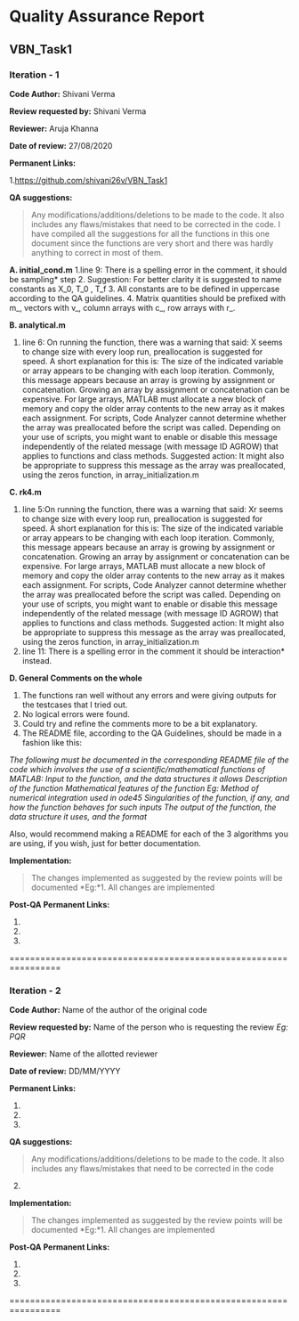 Quality Assurance Report
====

VBN_Task1
----

### Iteration - 1

**Code Author:** Shivani Verma


**Review requested by:** Shivani Verma


**Reviewer:** Aruja Khanna


**Date of review:**	27/08/2020


**Permanent Links:**

1.https://github.com/shivani26v/VBN_Task1

**QA suggestions:**
> Any modifications/additions/deletions to be made to the code. It also includes any flaws/mistakes that need to be corrected in the code. I have compiled all the suggestions for all the functions in this one document since the functions are very short and there was hardly anything to correct in most of them.

**A. initial_cond.m**
1.line 9: There is a spelling error in the comment, it should be sampling* step
2. Suggestion: For better clarity it is suggested to name constants as X_0, T_0 , T_f
3. All constants are to be defined in uppercase according to the QA guidelines.
4. Matrix quantities should be prefixed with m_, vectors with v_, column arrays with c_, row arrays with r_.

**B. analytical.m**
1. line 6: On running the function, there was a warning that said: X seems to change size with every loop run, preallocation is suggested for speed.
A short explanation for this is:
The size of the indicated variable or array appears to be changing with each loop iteration. Commonly, this message appears because an array is growing by assignment or concatenation. Growing an array by assignment or concatenation can be expensive. For large arrays, MATLAB must allocate a new block of memory and copy the older array contents to the new array as it makes each assignment.
For scripts, Code Analyzer cannot determine whether the array was preallocated before the script was called. Depending on your use of scripts, you might want to enable or disable this message independently of the related message (with message ID AGROW) that applies to functions and class methods.
Suggested action: It might also be appropriate to suppress this message as the array was preallocated, using the zeros function, in array_initialization.m

**C. rk4.m**
1. line 5:On running the function, there was a warning that said: Xr seems to change size with every loop run, preallocation is suggested for speed.
A short explanation for this is:
The size of the indicated variable or array appears to be changing with each loop iteration. Commonly, this message appears because an array is growing by assignment or concatenation. Growing an array by assignment or concatenation can be expensive. For large arrays, MATLAB must allocate a new block of memory and copy the older array contents to the new array as it makes each assignment.
For scripts, Code Analyzer cannot determine whether the array was preallocated before the script was called. Depending on your use of scripts, you might want to enable or disable this message independently of the related message (with message ID AGROW) that applies to functions and class methods.
Suggested action: It might also be appropriate to suppress this message as the array was preallocated, using the zeros function, in array_initialization.m
2. line 11: There is a spelling error in the comment it should be interaction* instead.

**D. General Comments on the whole**

1. The functions ran well without any errors and were giving outputs for the testcases that I tried out. 
2. No logical errors were found. 
3. Could try and refine the comments more to be a bit explanatory.
4. The README file, according to the QA Guidelines, should be made in a fashion like this:

*The following must be documented in the corresponding README file of the code which involves the use of a scientific/mathematical functions of MATLAB:
Input to the function, and the data structures it allows
Description of the function
Mathematical features of the function
Eg: Method of numerical integration used in ode45
Singularities of the function, if any, and how the function behaves for such inputs
The output of the function, the data structure it uses, and the format*

Also, would recommend making a README for each of the 3 algorithms you are using,  if you wish, just for better documentation.





**Implementation:**
> The changes implemented as suggested by the review points will be documented
*Eg:*1. All changes are implemented


**Post-QA Permanent Links:**

1.

2.

3.

================================================================

### Iteration - 2

**Code Author:** Name of the author of the original code


**Review requested by:** Name of the person who is requesting the review *Eg: PQR*


**Reviewer:** Name of the allotted reviewer


**Date of review:**	DD/MM/YYYY


**Permanent Links:**

1. 

2. 

3. 


**QA suggestions:**
> Any modifications/additions/deletions to be made to the code. It also includes any flaws/mistakes that need to be corrected in the code


2. 

**Implementation:**
> The changes implemented as suggested by the review points will be documented
*Eg:*1. All changes are implemented


**Post-QA Permanent Links:**

1.

2.

3.

================================================================
